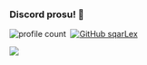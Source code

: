 ### Discord prosu! 🤠

![profile count](https://komarev.com/ghpvc/?username=sqarlex&color=8b72ff)&nbsp;
[![GitHub sqarLex](https://img.shields.io/github/followers/sqarLex?label=follow&style=social)](https://github.com/sqarlex)&nbsp;

[<img src="https://discord.c99.nl/widget/theme-5/961687693882949692.png"></img>](https://discord.com/users/449176134748340225)
